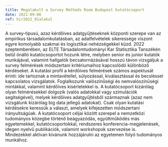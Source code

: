 ```yaml
---
title: Megalakult a Survey Methods Room Budapest kutatócsoport 
date: 2021-09-06
ref: hir2022_01alakul
---
```


A survey-típusú, azaz kérdőíves adatgyűjtéseknek központi szerepe van az empirikus társadalomkutatásban, az adatfelvételek sikeressége viszont egyre komolyabb szakmai és logisztikai nehézségekkel küzd. 2022 szeptemberében, az ELTE Társadalomtudományi Kar Statisztika Tanszékén belül önálló kutatócsoportot hozunk létre, melyben senior és junior kutatók munkájával, valamint hallgatók becsatornázásával hosszú távon vizsgáljuk a survey felmérések módszertani kritériumaihoz kapcsolódó különböző kérdéseket. A kutatási profil a kérdőíves felmérések számos aspektusát érinti: ide tartoznak a mintavétellel, súlyozással, kiválasztással és becsléssel kapcsolatos vizsgálatok. Foglalkozunk valószínűségi és nemvalószínűségi mintákkal, valamint kérdőíves kísérletekkel is. A kutatócsoport kizárólag olyan felmérésekkel dolgozik (valós adatokkal vagy szimulációk segítségével), melyek kérdőíves adatgyűjtésből származnak (azaz nem vizsgálunk kizárólag big data jellegű adatokat). Csak olyan kutatási kérdésekre keressük a választ, amelyek kifejezetten módszertani irányultságúak. A kutatócsoport céljai között szerepel a nemzetközi tudományos közegbe történő beágyazódás, együttműködés más egyetemekkel, kutatócsoportokkal, rendszeres konferencia-megjelenések, idegen nyelvű publikációk, valamint workshopok szervezése is. Mindezekkel aktívan kívánunk hozzájárulni az egyetemen folyó tudományos munkához. 